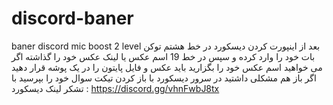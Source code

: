 # discord-baner
baner discord mic boost 2 level 
بعد از اینپورت کردن دیسکورد در خط هشتم توکن بات خود را وارد کرده و سپس در خط 19 اسم عکس یا لینک عکس خود را گذاشته اگر می خواهید اسم عکس خود را بگزارید باید 
عکس و فایل پایتون را در یک پوشه قرار دهید اگر باز هم مشکلی داشتید در سرور دیسکورد با باز کردن تیکت سوال خود را بپرسید با تشکر لینک دیسکورد : https://discord.gg/vhnFwbJ8tx
